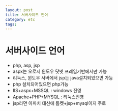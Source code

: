 ```yaml
---
layout: post
title: 서버사이드 언어
category: etc
tags: 
---
```


# 서버사이드 언어

* php, asp, jsp
* aspx는 오로지 윈도우 닷넷 프레임기반에서만 가능
* 리눅스, 윈도우 서버에서 jsp는 java설치되있으면 가능
* php 설치되어있으면 php가능
* IIS+aspx+MSSQL : windows 진영
* Apache+PHP+MYSQL : 리눅스진영
* jsp라면 아파치 대신에 톰켓+jsp+mysql이지 주로